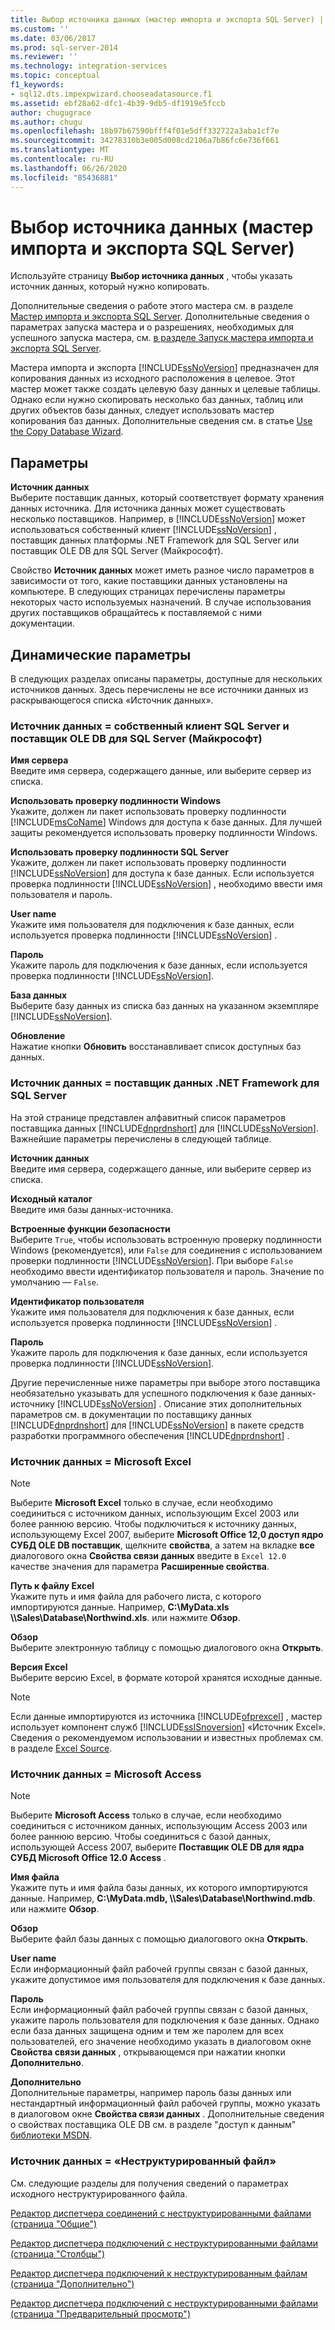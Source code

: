 ```yaml
---
title: Выбор источника данных (мастер импорта и экспорта SQL Server) | Документы Майкрософт
ms.custom: ''
ms.date: 03/06/2017
ms.prod: sql-server-2014
ms.reviewer: ''
ms.technology: integration-services
ms.topic: conceptual
f1_keywords:
- sql12.dts.impexpwizard.chooseadatasource.f1
ms.assetid: ebf28a62-dfc1-4b39-9db5-df1919e5fccb
author: chugugrace
ms.author: chugu
ms.openlocfilehash: 18b97b67590bfff4f01e5dff332722a3aba1cf7e
ms.sourcegitcommit: 34278310b3e005d008cd2106a7b86fc6e736f661
ms.translationtype: MT
ms.contentlocale: ru-RU
ms.lasthandoff: 06/26/2020
ms.locfileid: "85436881"
---
```

# <a name="choose-a-data-source-sql-server-import-and-export-wizard"></a>Выбор источника данных (мастер импорта и экспорта SQL Server)
  Используйте страницу **Выбор источника данных** , чтобы указать источник данных, который нужно копировать.  
  
 Дополнительные сведения о работе этого мастера см. в разделе [Мастер импорта и экспорта SQL Server](import-and-export-data-with-the-sql-server-import-and-export-wizard.md). Дополнительные сведения о параметрах запуска мастера и о разрешениях, необходимых для успешного запуска мастера, см. [в разделе Запуск мастера импорта и экспорта SQL Server](start-the-sql-server-import-and-export-wizard.md).  
  
 Мастера импорта и экспорта [!INCLUDE[ssNoVersion](../../includes/ssnoversion-md.md)] предназначен для копирования данных из исходного расположения в целевое. Этот мастер может также создать целевую базу данных и целевые таблицы. Однако если нужно скопировать несколько баз данных, таблиц или других объектов базы данных, следует использовать мастер копирования баз данных. Дополнительные сведения см. в статье [Use the Copy Database Wizard](../../relational-databases/databases/use-the-copy-database-wizard.md).  
  
## <a name="options"></a>Параметры  
 **Источник данных**  
 Выберите поставщик данных, который соответствует формату хранения данных источника. Для источника данных может существовать несколько поставщиков. Например, в [!INCLUDE[ssNoVersion](../../includes/ssnoversion-md.md)] может использоваться собственный клиент [!INCLUDE[ssNoVersion](../../includes/ssnoversion-md.md)] , поставщик данных платформы .NET Framework для SQL Server или поставщик OLE DB для SQL Server (Майкрософт).  
  
 Свойство **Источник данных** может иметь разное число параметров в зависимости от того, какие поставщики данных установлены на компьютере. В следующих страницах перечислены параметры некоторых часто используемых назначений. В случае использования других поставщиков обращайтесь к поставляемой с ними документации.  
  
## <a name="dynamic-options"></a>Динамические параметры  
 В следующих разделах описаны параметры, доступные для нескольких источников данных. Здесь перечислены не все источники данных из раскрывающегося списка «Источник данных».  
  
### <a name="data-source--sql-server-native-client-and-microsoft-ole-db-provider-for-sql-server"></a>Источник данных = собственный клиент SQL Server и поставщик OLE DB для SQL Server (Майкрософт)  
 **Имя сервера**  
 Введите имя сервера, содержащего данные, или выберите сервер из списка.  
  
 **Использовать проверку подлинности Windows**  
 Укажите, должен ли пакет использовать проверку подлинности [!INCLUDE[msCoName](../../includes/msconame-md.md)] Windows для доступа к базе данных. Для лучшей защиты рекомендуется использовать проверку подлинности Windows.  
  
 **Использовать проверку подлинности SQL Server**  
 Укажите, должен ли пакет использовать проверку подлинности [!INCLUDE[ssNoVersion](../../includes/ssnoversion-md.md)] для доступа к базе данных. Если используется проверка подлинности [!INCLUDE[ssNoVersion](../../includes/ssnoversion-md.md)] , необходимо ввести имя пользователя и пароль.  
  
 **User name**  
 Укажите имя пользователя для подключения к базе данных, если используется проверка подлинности [!INCLUDE[ssNoVersion](../../includes/ssnoversion-md.md)] .  
  
 **Пароль**  
 Укажите пароль для подключения к базе данных, если используется проверка подлинности [!INCLUDE[ssNoVersion](../../includes/ssnoversion-md.md)].  
  
 **База данных**  
 Выберите базу данных из списка баз данных на указанном экземпляре [!INCLUDE[ssNoVersion](../../includes/ssnoversion-md.md)].  
  
 **Обновление**  
 Нажатие кнопки **Обновить** восстанавливает список доступных баз данных.  
  
### <a name="data-source--net-framework-data-provider-for-sql-server"></a>Источник данных = поставщик данных .NET Framework для SQL Server  
 На этой странице представлен алфавитный список параметров поставщика данных [!INCLUDE[dnprdnshort](../../includes/dnprdnshort-md.md)] для [!INCLUDE[ssNoVersion](../../includes/ssnoversion-md.md)]. Важнейшие параметры перечислены в следующей таблице.  
  
 **Источник данных**  
 Введите имя сервера, содержащего данные, или выберите сервер из списка.  
  
 **Исходный каталог**  
 Введите имя базы данных-источника.  
  
 **Встроенные функции безопасности**  
 Выберите `True`, чтобы использовать встроенную проверку подлинности Windows (рекомендуется), или `False` для соединения с использованием проверки подлинности [!INCLUDE[ssNoVersion](../../includes/ssnoversion-md.md)]. При выборе `False` необходимо ввести идентификатор пользователя и пароль. Значение по умолчанию — `False`.  
  
 **Идентификатор пользователя**  
 Укажите имя пользователя для подключения к базе данных, если используется проверка подлинности [!INCLUDE[ssNoVersion](../../includes/ssnoversion-md.md)] .  
  
 **Пароль**  
 Укажите пароль для подключения к базе данных, если используется проверка подлинности [!INCLUDE[ssNoVersion](../../includes/ssnoversion-md.md)].  
  
 Другие перечисленные ниже параметры при выборе этого поставщика необязательно указывать для успешного подключения к базе данных-источнику [!INCLUDE[ssNoVersion](../../includes/ssnoversion-md.md)] . Описание этих дополнительных параметров см. в документации по поставщику данных [!INCLUDE[dnprdnshort](../../includes/dnprdnshort-md.md)] для [!INCLUDE[ssNoVersion](../../includes/ssnoversion-md.md)] в пакете средств разработки программного обеспечения [!INCLUDE[dnprdnshort](../../includes/dnprdnshort-md.md)] .  
  
### <a name="data-source--microsoft-excel"></a>Источник данных = Microsoft Excel  
  
> [!NOTE]  
>  Выберите **Microsoft Excel** только в случае, если необходимо соединиться с источником данных, использующим Excel 2003 или более раннюю версию. Чтобы подключиться к источнику данных, использующему Excel 2007, выберите **Microsoft Office 12,0 доступ ядро СУБД OLE DB поставщик**, щелкните **свойства**, а затем на вкладке **все** диалогового окна **Свойства связи данных** введите в `Excel 12.0` качестве значения для параметра **Расширенные свойства**.  
  
 **Путь к файлу Excel**  
 Укажите путь и имя файла для рабочего листа, с которого импортируются данные. Например, **C:\MyData.xls \\\Sales\Database\Northwind.xls**. или нажмите **Обзор**.  
  
 **Обзор**  
 Выберите электронную таблицу с помощью диалогового окна **Открыть**.  
  
 **Версия Excel**  
 Выберите версию Excel, в формате которой хранятся исходные данные.  
  
> [!NOTE]  
>  Если данные импортируются из источника [!INCLUDE[ofprexcel](../../includes/ofprexcel-md.md)] , мастер использует компонент служб [!INCLUDE[ssISnoversion](../../includes/ssisnoversion-md.md)] «Источник Excel». Сведения о рекомендуемом использовании и известных проблемах см. в разделе [Excel Source](../data-flow/excel-source.md).  
  
### <a name="data-source--microsoft-access"></a>Источник данных = Microsoft Access  
  
> [!NOTE]  
>  Выберите **Microsoft Access** только в случае, если необходимо соединиться с источником данных, использующим Access 2003 или более раннюю версию. Чтобы соединиться с базой данных, использующей Access 2007, выберите **Поставщик OLE DB для ядра СУБД Microsoft Office 12.0 Access** .  
  
 **Имя файла**  
 Укажите путь и имя файла базы данных, их которого импортируются данные. Например, **C:\MyData.mdb, \\\Sales\Database\Northwind.mdb**. или нажмите **Обзор**.  
  
 **Обзор**  
 Выберите файл базы данных с помощью диалогового окна **Открыть**.  
  
 **User name**  
 Если информационный файл рабочей группы связан с базой данных, укажите допустимое имя пользователя для подключения к базе данных.  
  
 **Пароль**  
 Если информационный файл рабочей группы связан с базой данных, укажите пароль пользователя для подключения к базе данных. Однако если база данных защищена одним и тем же паролем для всех пользователей, его значение необходимо указать в диалоговом окне **Свойства связи данных** , открывающемся при нажатии кнопки **Дополнительно**.  
  
 **Дополнительно**  
 Дополнительные параметры, например пароль базы данных или нестандартный информационный файл рабочей группы, можно указать в диалоговом окне **Свойства связи данных** . Дополнительные сведения о свойствах поставщика OLE DB см. в разделе "доступ к данным" [библиотеки MSDN](https://go.microsoft.com/fwlink/?linkid=62553).  
  
### <a name="data-source--flat-file-source"></a>Источник данных = «Неструктурированный файл»  
 См. следующие разделы для получения сведений о параметрах исходного неструктурированного файла.  
  
 [Редактор диспетчера соединений с неструктурированными файлами (страница "Общие")](../general-page-of-integration-services-designers-options.md)  
  
 [Редактор диспетчера подключений с неструктурированными файлами (страница "Столбцы")](../flat-file-connection-manager-editor-columns-page.md)  
  
 [Редактор диспетчера подключений к неструктурированным файлам (страница "Дополнительно")](../flat-file-connection-manager-editor-advanced-page.md)  
  
 [Редактор диспетчера подключений с неструктурированными файлами (страница "Предварительный просмотр")](../flat-file-connection-manager-editor-preview-page.md)  
  
  
